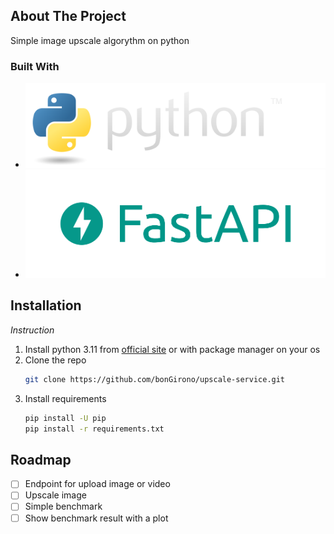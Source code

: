 ## About The Project
Simple image upscale algorythm on python


### Built With

* ![Python](logo%2Fpython.png)
* ![FastApi](logo%2Ffastapi.png)


## Installation

_Instruction_

1. Install python 3.11 from [official site](https://www.python.org) or with package manager on your os
2. Clone the repo
   ```sh
   git clone https://github.com/bonGirono/upscale-service.git
   ```
3. Install requirements
   ```sh
   pip install -U pip
   pip install -r requirements.txt
   ```


<!-- ROADMAP -->
## Roadmap

- [ ] Endpoint for upload image or video
- [ ] Upscale image
- [ ] Simple benchmark
- [ ] Show benchmark result with a plot
